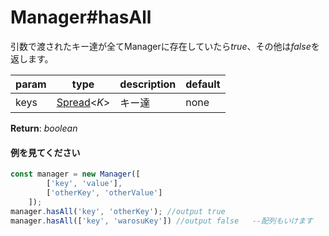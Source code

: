 # Manager#hasAll
引数で渡されたキー達が全てManagerに存在していたら*true*、その他は*false*を返します。  
  
**param**|**type**|**description**|**default**  
---|---|---|---  
keys|[Spread](https://github.com/Mametaro-discord/DataManager/blob/docs/Manager/types/Spread.md)\<*K*\>|キー達|none  
  
**Return**: *boolean*

#### 例を見てください
```js  
const manager = new Manager([  
		['key', 'value'],  
		['otherKey', 'otherValue']  
	]);  
manager.hasAll('key', 'otherKey'); //output true  
manager.hasAll(['key', 'warosuKey']) //output false   --配列もいけます  
```